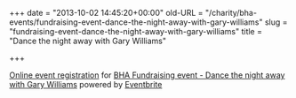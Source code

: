+++
date = "2013-10-02 14:45:20+00:00"
old-URL = "/charity/bha-events/fundraising-event-dance-the-night-away-with-gary-williams"
slug = "fundraising-event-dance-the-night-away-with-gary-williams"
title = "Dance the night away with Gary Williams"

+++

[Online event registration](http://www.eventbrite.co.uk/r/eweb) for [BHA Fundraising event - Dance the night away with Gary Williams](https://www.eventbrite.co.uk/event/8627431881?ref=eweb) powered by [Eventbrite](http://www.eventbrite.co.uk?ref=eweb)

